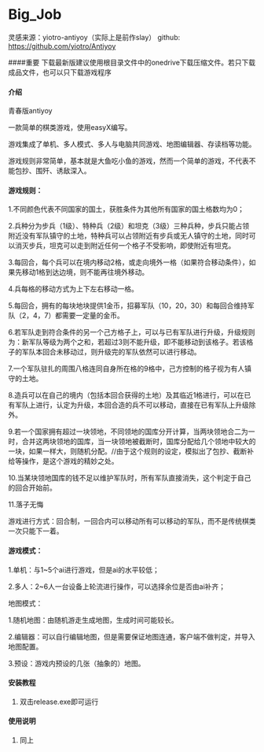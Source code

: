 # Big_Job
灵感来源：yiotro-antiyoy（实际上是前作slay）
github:  https://github.com/yiotro/Antiyoy

####重要
下载最新版建议使用根目录文件中的onedrive下载压缩文件。若只下载成品文件，也可以只下载游戏程序

#### 介绍
青春版antiyoy

一款简单的棋类游戏，使用easyX编写。

游戏集成了单机、多人模式、多人与电脑共同游戏、地图编辑器、存读档等功能。

游戏规则非常简单，基本就是大鱼吃小鱼的游戏，然而一个简单的游戏，不代表不能包抄、围歼、诱敌深入。

#### 游戏规则：

1.不同颜色代表不同国家的国土，获胜条件为其他所有国家的国土格数均为0；

2.兵种分为步兵（1级）、特种兵（2级）和坦克（3级）三种兵种，步兵只能占领附近没有军队镇守的土地，特种兵可以占领附近有步兵或无人镇守的土地，同时可以消灭步兵，坦克可以走到附近任何一个格子不受影响，即使附近有坦克。

3.每回合，每个兵可以在境内移动2格，或走向境外一格（如果符合移动条件），如果先移动1格到达边境，则不能再往境外移动。

4.兵每格的移动方式为上下左右移动一格。

5.每回合，拥有的每块地块提供1金币，招募军队（10，20，30）和每回合维持军队（2，4，7）都需要一定量的金币。

6.若军队走到符合条件的另一个己方格子上，可以与已有军队进行升级，升级规则为：新军队等级为两个之和，若超过3则不能升级，即不能移动到该格子。若该格子的军队本回合未移动过，则升级完的军队依然可以进行移动。

7.一个军队驻扎的周围八格连同自身所在格的9格中，己方控制的格子视为有人镇守的土地。

8.造兵可以在自己的境内（包括本回合获得的土地）及其临近1格进行，可以在已有军队上进行，认定为升级，本回合造的兵不可以移动，直接在已有军队上升级除外。

9.若一个国家拥有超过一块领地，不同领地的国库分开计算，当两块领地合二为一时，合并这两块领地的国库，当一块领地被截断时，国库分配给几个领地中较大的一块，如果一样大，则随机分配。//由于这个规则的设定，模拟出了包抄、截断补给等操作，是这个游戏的精妙之处。

10.当某块领地国库的钱不足以维护军队时，所有军队直接消失，这个判定于自己的回合开始前。

11.落子无悔


游戏进行方式：回合制，一回合内可以移动所有可以移动的军队，而不是传统棋类一次只能下一着。


#### 游戏模式：

1.单机：与1~5个ai进行游戏，但是ai的水平较低；

2.多人：2~6人一台设备上轮流进行操作，可以选择余位是否由ai补齐；

地图模式：

1.随机地图：由随机游走生成地图，生成时间可能较长。

2.编辑器：可以自行编辑地图，但是需要保证地图连通，客户端不做判定，并导入地图配置。

3.预设：游戏内预设的几张（抽象的）地图。


#### 安装教程

1.  双击release.exe即可运行

#### 使用说明

1.  同上

